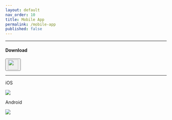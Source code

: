 ```yaml
---
layout: default
nav_order: 10
title: Mobile App
permalink: /mobile-app
published: false
---
```


<hr />
<h4>Download</h4>
<a href="https://median.co/share/xwxzdr" target="_blank">
  <button type="button" name="button" class="btn">
    <img src="/assets/icons/median.png" width="32px">
  </button>
</a>
<hr />

<p class="text-delta">iOS</p>
<img src="/assets/PreviewImages/Mobile-App/iOS/Screenshot_20250111_164119_The%20Back%20Room-landscape.png" />

<p class="text-delta">Android</p>
<img src="/assets/PreviewImages/Mobile-App/Android/Screenshot_20250111_164119_The%20Back%20Room-landscape.png" />
